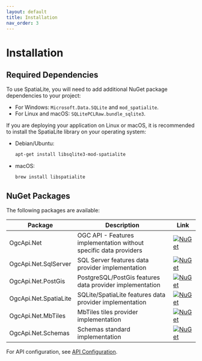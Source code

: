 ```yaml
---
layout: default
title: Installation
nav_order: 3
---
```


# Installation

## Required Dependencies
To use SpatiaLite, you will need to add additional NuGet package dependencies to your project:
- For Windows: `Microsoft.Data.SQLite` and `mod_spatialite`.
- For Linux and macOS: `SQLitePCLRaw.bundle_sqlite3`.

If you are deploying your application on Linux or macOS, it is recommended to install the SpatiaLite library on your operating system:
- Debian/Ubuntu:
  ```bash
  apt-get install libsqlite3-mod-spatialite
  ```
- macOS:
  ```bash
  brew install libspatialite
  ```

## NuGet Packages
The following packages are available:

| Package | Description | Link |
| --- | --- | --- |
| OgcApi.Net | OGC API - Features implementation without specific data providers | <a href="https://www.nuget.org/packages/OgcApi.Net/ "><img src="https://img.shields.io/nuget/v/OgcApi.Net " alt="NuGet"></a> |
| OgcApi.Net.SqlServer | SQL Server features data provider implementation | <a href="https://www.nuget.org/packages/OgcApi.Net.SqlServer/ "><img src="https://img.shields.io/nuget/v/OgcApi.Net.SqlServer " alt="NuGet"></a> |
| OgcApi.Net.PostGis | PostgreSQL/PostGis features data provider implementation | <a href="https://www.nuget.org/packages/OgcApi.Net.PostGis/ "><img src="https://img.shields.io/nuget/v/OgcApi.Net.PostGis " alt="NuGet"></a> |
| OgcApi.Net.SpatiaLite | SQLite/SpatiaLite features data provider implementation | <a href="https://www.nuget.org/packages/OgcApi.Net.SpatiaLite/ "><img src="https://img.shields.io/nuget/v/OgcApi.Net.SpatiaLite " alt="NuGet"></a> |
| OgcApi.Net.MbTiles | MbTiles tiles provider implementation | <a href="https://www.nuget.org/packages/OgcApi.Net.MbTiles/ "><img src="https://img.shields.io/nuget/v/OgcApi.Net.MbTiles " alt="NuGet"></a> |
| OgcApi.Net.Schemas | Schemas standard implementation | <a href="https://www.nuget.org/packages/OgcApi.Net.Schemas/ "><img src="https://img.shields.io/nuget/v/OgcApi.Net.Schemas " alt="NuGet"></a> |

For API configuration, see [API Configuration](configuration.md).